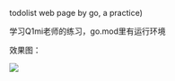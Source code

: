  todolist web page by go, a practice) 

学习Q1mi老师的练习，go.mod里有运行环境

效果图：

![](D:\GO1\goproject\src\github.com\mikuLuka\todolist\image.png)